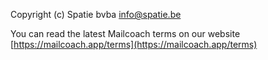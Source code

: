 Copyright (c) Spatie bvba <info@spatie.be>

You can read the latest Mailcoach terms on our website [https://mailcoach.app/terms](https://mailcoach.app/terms)
